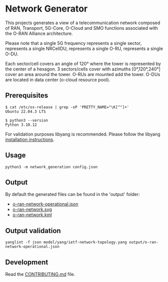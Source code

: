 # Network Generator

This projects generates a view of a telecommunication network composed of RAN,
Transport, 5G-Core, O-Cloud and SMO functions associated with the O-RAN 
Alliance architecture. 

Please note that a single 5G frequency represents a single sector, represents
a single NRCellDU, represents a single O-RU, represents a single O-DU.

Each sector/cell covers an angle of 120° where the tower is represented by the
center of a hexagon. 3 sectors/cells cover with azimuths [0°,120°,240°] cover
an area around the tower. O-RUs are mounted add the tower. O-DUs are located in
data center (o-cloud resource pool). 

## Prerequisites

```
$ cat /etc/os-release | grep -oP 'PRETTY_NAME="\K[^"]+'
Ubuntu 22.04.3 LTS

$ python3 --version
Python 3.10.12
```

For validation purposes libyang is recommended.
Please follow the libyang [installation instructions](https://github.com/CESNET/libyang).

## Usage 

```
python3 -m network_generation config.json
```

## Output

By default the generated files can be found in the 'output' folder:

- [o-ran-network-operational.json](output/o-ran-network-operational.json)
- [o-ran-network.svg](output/o-ran-network.svg)
- [o-ran-network.kml](output/o-ran-network.kml)


## Output validation

```
yanglint -f json model/yang/ietf-network-topology.yang output/o-ran-network-operational.json
```

## Development

Read the [CONTRIBUTING.md](CONTRIBUTING.md) file.
